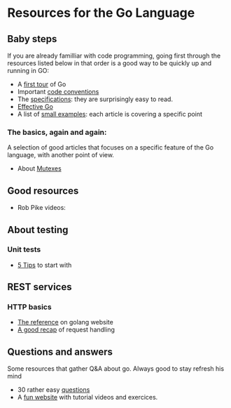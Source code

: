 # Resources for the Go Language

## Baby steps

If you are already familliar with code programming, going first through the resources listed below in that order is a good way to be quickly up and running in GO: 
- A [first tour](https://tour.golang.org/list) of Go 
- Important [code conventions](https://golang.org/doc/code.html)
- The [specifications](https://golang.org/ref/spec): they are surprisingly easy to read.
- [Effective Go](https://golang.org/doc/effective_go.html)
- A list of [small examples](https://gobyexample.com): each article is covering a specific point


### The basics, again and again:
A selection of good articles that focuses on a specific feature of the Go language, with another point of view.
- About [Mutexes](https://kylewbanks.com/blog/tutorial-synchronizing-state-with-mutexes-golang) 
 
## Good resources
- Rob Pike videos:

## About testing 

### Unit tests

- [5 Tips](https://medium.com/@matryer/5-simple-tips-and-tricks-for-writing-unit-tests-in-golang-619653f90742) to start with

## REST services 

### HTTP basics

- [The reference](https://golang.org/pkg/net/http/) on golang website
- [A good recap](http://www.alexedwards.net/blog/a-recap-of-request-handling) of request handling

## Questions and answers

Some resources that gather Q&A about go. Always good to stay refresh his mind
- 30 rather easy [questions](http://www.golangpro.com/2015/08/golang-interview-questions-answers.html) 
- A [fun website](https://gophercises.com) with tutorial videos and exercices. 
